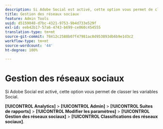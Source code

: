 ```yaml
---
description: Si Adobe Social est activé, cette option vous permet de classer les variables Social.
title: Gestion des réseaux sociaux
feature: Admin Tools
uuid: d5159048-d7bc-4321-9753-9b4d733e529f
exl-id: eeb42b17-57a6-4743-b699-ce060c454555
translation-type: tm+mt
source-git-commit: 78412c2588b07f47981ac0d953893db6b9e1d3c2
workflow-type: tm+mt
source-wordcount: '44'
ht-degree: 100%

---
```


# Gestion des réseaux sociaux

Si Adobe Social est activé, cette option vous permet de classer les variables Social.

**[!UICONTROL Analytics]** > **[!UICONTROL Admin]** > **[!UICONTROL Suites de rapports]** > **[!UICONTROL Modifier les paramètres]** > **[!UICONTROL Gestion des réseaux sociaux]** > **[!UICONTROL Classifications des réseaux sociaux]**.

<!--Meike, link to social user guide?-->
